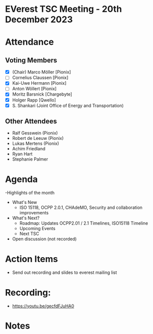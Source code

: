 # EVerest TSC Meeting - 20th December 2023

# Attendance

## Voting Members

- [x] (Chair) Marco Möller [Pionix]
- [ ] Cornelius Claussen [Pionix]
- [x] Kai-Uwe Hermann [Pionix]
- [ ] Anton Wöllert [Pionix]
- [x] Moritz Barsnick [Chargebyte]
- [x] Holger Rapp [Qwello]
- [x] S. Shankari (Joint Office of Energy and Transportation)

## Other Attendees
- Ralf Gesswein (Pionix)
- Robert de Leeuw (Pionix)
- Lukas Mertens (Pionix)
- Achim Friedland
- Ryan Hart
- Stephanie Palmer

# Agenda

-Highlights of the month
- What's New
    - ISO 15118, OCPP 2.0.1, CHAdeMO, Security and collaboration improvements
- What's Next?
    - Roadmap: Updates OCPP2.01 / 2.1 Timelines, ISO15118 Timeline
    - Upcoming Events
    - Next TSC
- Open discussion (not recorded)

# Action Items
- Send out recording and slides to everest mailing list

# Recording:
- [https://youtu.be/gecfdFJuHA0 ](https://youtu.be/gecfdFJuHA0)

# Notes
